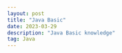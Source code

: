 ```yaml
---
layout: post
title: "Java Basic"
date: 2023-03-29
description: "Java Basic knowledge"
tag: Java
---
```

